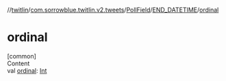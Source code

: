 //[twitlin](../../../index.md)/[com.sorrowblue.twitlin.v2.tweets](../../index.md)/[PollField](../index.md)/[END_DATETIME](index.md)/[ordinal](ordinal.md)



# ordinal  
[common]  
Content  
val [ordinal](ordinal.md): [Int](https://kotlinlang.org/api/latest/jvm/stdlib/kotlin/-int/index.html)  



